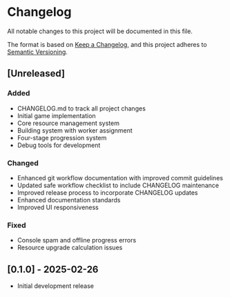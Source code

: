 # Changelog

All notable changes to this project will be documented in this file.

The format is based on [Keep a Changelog](https://keepachangelog.com/en/1.0.0/),
and this project adheres to [Semantic Versioning](https://semver.org/spec/v2.0.0.html).

## [Unreleased]

### Added
- CHANGELOG.md to track all project changes
- Initial game implementation
- Core resource management system
- Building system with worker assignment
- Four-stage progression system
- Debug tools for development

### Changed
- Enhanced git workflow documentation with improved commit guidelines
- Updated safe workflow checklist to include CHANGELOG maintenance
- Improved release process to incorporate CHANGELOG updates
- Enhanced documentation standards
- Improved UI responsiveness

### Fixed
- Console spam and offline progress errors
- Resource upgrade calculation issues

## [0.1.0] - 2025-02-26
- Initial development release